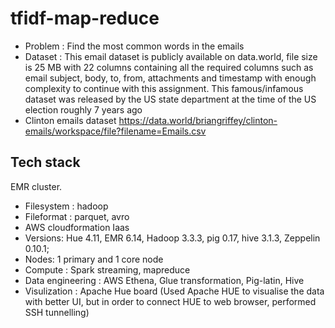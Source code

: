 # tfidf-map-reduce

- Problem : Find the most common words in the emails
- Dataset : This email dataset is publicly available on data.world, file
size is 25 MB with 22 columns containing all the required
columns such as email subject, body, to, from, attachments
and timestamp with enough complexity to continue with this
assignment.
This famous/infamous dataset was released by the US state
department at the time of the US election roughly 7 years
ago 
- Clinton emails dataset
https://data.world/briangriffey/clinton-emails/workspace/file?filename=Emails.csv



## Tech stack

EMR cluster.
- Filesystem : hadoop
- Fileformat : parquet, avro
- AWS cloudformation Iaas
- Versions: Hue 4.11, EMR 6.14, Hadoop 3.3.3, pig 0.17, hive 3.1.3, Zeppelin 0.10.1; 
- Nodes: 1 primary and 1 core node
- Compute : Spark streaming, mapreduce
- Data engineering : AWS Ethena, Glue transformation, Pig-latin, Hive
- Visulization : Apache Hue board (Used Apache HUE to visualise the data with better UI, but in order to connect HUE to web browser, performed SSH tunnelling)
